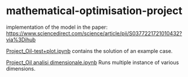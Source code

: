 # mathematical-optimisation-project
implementation of the model in the paper:
https://www.sciencedirect.com/science/article/pii/S0377221721010432?via%3Dihub

[Project_Oil-test+plot.ipynb](https://github.com/dsancin/mathematical-optimisation-project/blob/main/Project_Oil-test%2Bplot.ipynb) contains the solution of an example case.

[Project_Oil analisi dimensionale.ipynb](https://github.com/dsancin/mathematical-optimisation-project/blob/main/Project_Oil%20analisi%20dimensionale.ipynb) Runs multiple instance of various dimensions.
